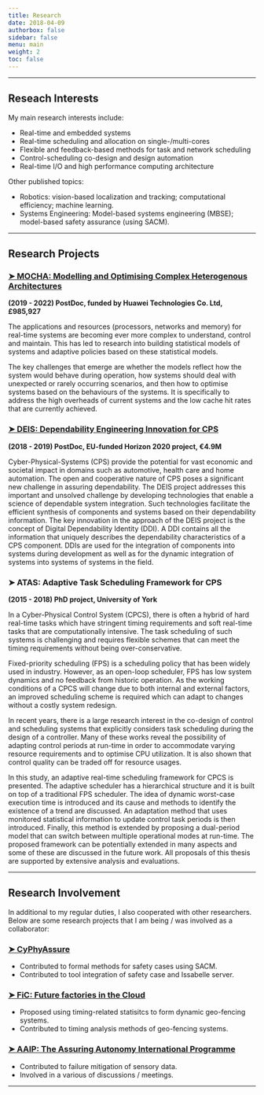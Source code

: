```yaml
---
title: Research
date: 2018-04-09
authorbox: false
sidebar: false
menu: main
weight: 2
toc: false
---
```


---

## Reseach Interests

My main research interests include:

- Real-time and embedded systems
- Real-time scheduling and allocation on single-/multi-cores
- Flexible and feedback-based methods for task and network scheduling
- Control-scheduling co-design and design automation
- Real-time I/O and high performance computing architecture

Other published topics:

- Robotics: vision-based localization and tracking; computational efficiency; machine learning.
- Systems Engineering: Model-based systems engineering (MBSE); model-based safety assurance (using SACM).

---

## Research Projects

### [➤ MOCHA: Modelling and Optimising Complex Heterogenous Architectures](https://www.cs.york.ac.uk/rts/mocha/)

**(2019 - 2022) PostDoc, funded by Huawei Technologies Co. Ltd, £985,927**

The applications and resources (processors, networks and memory) for real-time systems are becoming ever more complex to understand, control and maintain. This has led to research into building statistical models of systems and adaptive policies based on these statistical models.

The key challenges that emerge are whether the models reflect how the system would behave during operation, how systems should deal with unexpected or rarely occurring scenarios, and then how to optimise systems based on the behaviours of the systems. It is specifically to address the high overheads of current systems and the low cache hit rates that are currently achieved.


### [➤ DEIS: Dependability Engineering Innovation for CPS](http://www.deis-project.eu/)

**(2018 - 2019) PostDoc, EU-funded Horizon 2020 project, €4.9M**

Cyber-Physical-Systems (CPS) provide the potential for vast economic and societal impact in domains such as automotive, health care and home automation. The open and cooperative nature of CPS poses a significant new challenge in assuring dependability. The DEIS project addresses this important and unsolved challenge by developing technologies that enable a science of dependable system integration. Such technologies facilitate the efficient synthesis of components and systems based on their dependability information. The key innovation in the approach of the DEIS project is the concept of Digital Dependability Identity (DDI). A DDI contains all the information that uniquely describes the dependability characteristics of a CPS component. DDIs are used for the integration of components into systems during development as well as for the dynamic integration of systems into systems of systems in the field.


### ➤ ATAS: Adaptive Task Scheduling Framework for CPS

**(2015 - 2018) PhD project, University of York**

In a Cyber-Physical Control System (CPCS), there is often a hybrid of hard real-time tasks which have stringent timing requirements and soft real-time tasks that are computationally intensive. The task scheduling of such systems is challenging and requires flexible schemes that can meet the timing requirements without being over-conservative.

Fixed-priority scheduling (FPS) is a scheduling policy that has been widely used in industry. However, as an open-loop scheduler, FPS has low system dynamics and no feedback from historic operation. As the working conditions of a CPCS will change due to both internal and external factors, an improved scheduling scheme is required which can adapt to changes without a costly system redesign.

In recent years, there is a large research interest in the co-design of control and scheduling systems that explicitly considers task scheduling during the design of a controller. Many of these works reveal the possibility of adapting control periods at run-time in order to accommodate varying resource requirements and to optimise CPU utilization. It is also shown that control quality can be traded off for resource usages.

In this study, an adaptive real-time scheduling framework for CPCS is presented. The adaptive scheduler has a hierarchical structure and it is built on top of a traditional FPS scheduler. The idea of dynamic worst-case execution time is introduced and its cause and methods to identify the existence of a trend are discussed. An adaptation method that uses monitored statistical information to update control task periods is then introduced. Finally, this method is extended by proposing a dual-period model that can switch between multiple operational modes at run-time. The proposed framework can be potentially extended in many aspects and some of these are discussed in the future work. All proposals of this thesis are supported by extensive analysis and evaluations.


---

## Research Involvement
In additional to my regular duties, I also cooperated with other researchers. Below are some research projects that I am being / was involved as a collaborator:

### [➤ CyPhyAssure](https://www.cs.york.ac.uk/circus/CyPhyAssure/)

- Contributed to formal methods for safety cases using SACM.
- Contributed to tool integration of safety case and Issabelle server.

### [➤ FiC: Future factories in the Cloud](https://research.chalmers.se/en/project/7231)

- Proposed using timing-related statisitcs to form dynamic geo-fencing systems.
- Contributed to timing analysis methods of geo-fencing systems.

### [➤ AAIP: The Assuring Autonomy International Programme](https://www.york.ac.uk/assuring-autonomy/)

- Contributed to failure mitigation of sensory data.
- Involved in a various of discussions / meetings.

---
